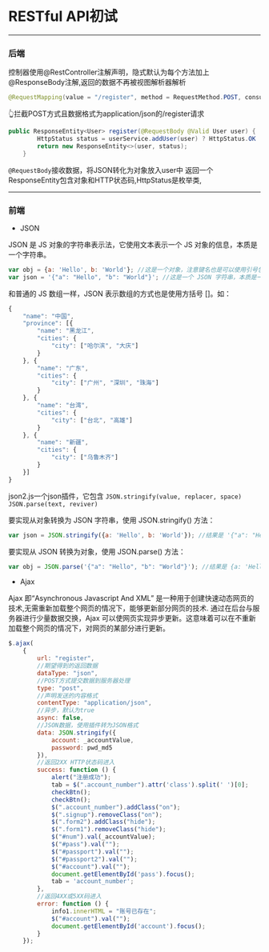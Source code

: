 RESTful API初试
==========
---
### 后端
控制器使用@RestController注解声明，隐式默认为每个方法加上@ResponseBody注解,返回的数据不再被视图解析器解析
```Java
@RequestMapping(value = "/register", method = RequestMethod.POST, consumes = "application/json")
```
👆拦截POST方式且数据格式为application/json的/register请求
```Java
public ResponseEntity<User> register(@RequestBody @Valid User user) {
        HttpStatus status = userService.addUser(user) ? HttpStatus.OK : HttpStatus.BAD_REQUEST;
        return new ResponseEntity<>(user, status);
    }
```
`@RequestBody`接收数据，将JSON转化为对象放入user中
返回一个ResponseEntity包含对象和HTTP状态码,HttpStatus是枚举类,

---
### 前端
* JSON

JSON 是 JS 对象的字符串表示法，它使用文本表示一个 JS 对象的信息，本质是一个字符串。
```javascript
var obj = {a: 'Hello', b: 'World'}; //这是一个对象，注意键名也是可以使用引号包裹的
var json = '{"a": "Hello", "b": "World"}'; //这是一个 JSON 字符串，本质是一个字符串
```
和普通的 JS 数组一样，JSON 表示数组的方式也是使用方括号 []。如：
```javascript
{
    "name": "中国",
    "province": [{
        "name": "黑龙江",
        "cities": {
            "city": ["哈尔滨", "大庆"]
        }
    }, {
        "name": "广东",
        "cities": {
            "city": ["广州", "深圳", "珠海"]
        }
    }, {
        "name": "台湾",
        "cities": {
            "city": ["台北", "高雄"]
        }
    }, {
        "name": "新疆",
        "cities": {
            "city": ["乌鲁木齐"]
        }
    }]
}
```

json2.js一个json插件，它包含
`JSON.stringify(value, replacer, space)`
`JSON.parse(text, reviver)`

要实现从对象转换为 JSON 字符串，使用 JSON.stringify() 方法：
```javascript
var json = JSON.stringify({a: 'Hello', b: 'World'}); //结果是 '{"a": "Hello", "b": "World"}'
```
要实现从 JSON 转换为对象，使用 JSON.parse() 方法：
```javascript
var obj = JSON.parse('{"a": "Hello", "b": "World"}'); //结果是 {a: 'Hello', b: 'World'}
```
* Ajax

Ajax 即“Asynchronous Javascript And XML”
是一种用于创建快速动态网页的技术,无需重新加载整个网页的情况下，能够更新部分网页的技术. 
通过在后台与服务器进行少量数据交换，Ajax 可以使网页实现异步更新。这意味着可以在不重新加载整个网页的情况下，对网页的某部分进行更新。
```javascript
$.ajax(
    {
        url: "register",
        //期望得到的返回数据
        dataType: "json",
        //POST方式提交数据到服务器处理
        type: "post",
        //声明发送的内容格式
        contentType: "application/json",
        //异步，默认为true
        async: false,
        //JSON数据，使用插件转为JSON格式
        data: JSON.stringify({
            account: _accountValue,
            password: pwd_md5
        }),
        //返回2XX HTTP状态码进入
        success: function () {
            alert("注册成功");
            tab = $(".account_number").attr('class').split(' ')[0];
            checkBtn();
            checkBtn();
            $(".account_number").addClass("on");
            $(".signup").removeClass("on");
            $(".form2").addClass("hide");
            $(".form1").removeClass("hide");
            $("#num").val(_accountValue);
            $("#pass").val("");
            $("#passport").val("");
            $("#passport2").val("");
            $("#account").val("");
            document.getElementById('pass').focus();
            tab = 'account_number';
        },
        //返回4XX或5XX码进入
        error: function () {
            info1.innerHTML = "账号已存在";
            $("#account").val("");
            document.getElementById('account').focus();
        }
    });

```
